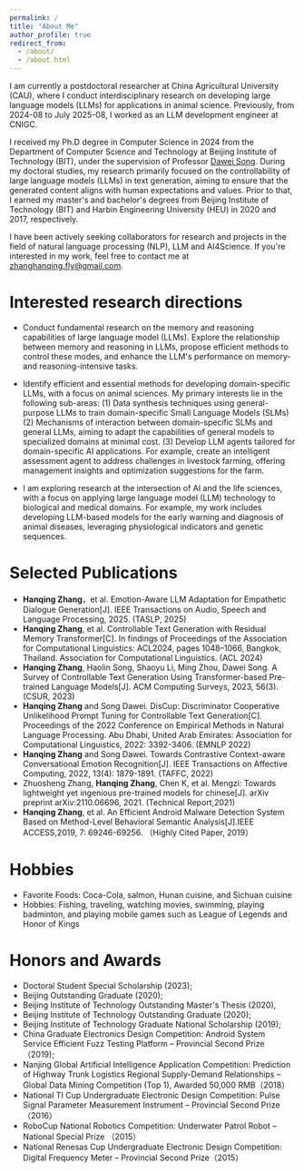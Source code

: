 ```yaml
---
permalink: /
title: "About Me"
author_profile: true
redirect_from: 
  - /about/
  - /about.html
---
```


I am currently a postdoctoral researcher at China Agricultural University (CAU), where I conduct interdisciplinary research on developing large language models (LLMs) for applications in animal science. Previously, from  2024-08  to July 2025-08, I worked as an LLM development engineer at CNIGC.

I received my Ph.D degree in Computer Science in 2024 from the Department of Computer Science and Technology at Beijing Institute of Technology (BIT), under the supervision of Professor [Dawei Song](https://scholar.google.com.hk/citations?user=PCTA8yAAAAAJ&hl=zh-CN). During my doctoral studies, my research primarily focused on the controllability of large language models (LLMs) in text generation, aiming to ensure that the generated content aligns with human expectations and values. Prior to that, I earned my master's and bachelor's degrees from Beijing Institute of Technology (BIT) and Harbin Engineering University (HEU) in 2020 and 2017, respectively.


I have been actively seeking collaborators for research and projects in the field of natural language processing (NLP), LLM and AI4Science.  If you're interested in my work, feel free to contact me at [zhanghanqing.fly@gmail.com](zhanghanqing.fly@gmail.com).


Interested research directions
======
 - Conduct fundamental research on the memory and reasoning capabilities of large language model (LLMs). Explore the relationship between memory and reasoning in LLMs, propose efficient methods to control these modes, and enhance the LLM's performance on memory- and reasoning-intensive tasks.
 
 - Identify efficient and essential methods for developing domain-specific LLMs, with a focus on animal sciences. My primary interests lie in the following sub-areas: (1) Data synthesis techniques using general-purpose LLMs to train domain-specific Small Language Models (SLMs)   (2) Mechanisms of interaction between domain-specific SLMs and general LLMs, aiming to adapt the capabilities of general models to specialized domains at minimal cost. (3) Develop LLM agents tailored for domain-specific AI applications. For example, create an intelligent assessment agent to address challenges in livestock farming, offering management insights and optimization suggestions for the farm.
   
 - I am exploring research at the intersection of AI and the life sciences, with a focus on applying large language model (LLM) technology to biological and medical domains. For example, my work includes developing LLM-based models for the early warning and diagnosis of animal diseases, leveraging physiological indicators and genetic sequences.


Selected Publications
======
- **Hanqing Zhang**，et al. Emotion-Aware LLM Adaptation for Empathetic Dialogue Generation[J]. IEEE Transactions on Audio, Speech and Language Processing, 2025. (TASLP, 2025)
- **Hanqing Zhang**, et al. Controllable Text Generation with Residual Memory Transformer[C].  In findings of Proceedings of the Association for Computational Linguistics: ACL2024, pages 1048–1066, Bangkok, Thailand. Association for Computational Linguistics. (ACL 2024)
- **Hanqing Zhang**, Haolin Song, Shaoyu Li, Ming Zhou, Dawei Song. A Survey of Controllable Text Generation Using Transformer-based Pre-trained Language Models[J]. ACM Computing Surveys, 2023, 56(3). (CSUR, 2023)
- **Hanqing Zhang** and Song Dawei. DisCup: Discriminator Cooperative Unlikelihood Prompt Tuning for Controllable Text Generation[C]. Proceedings of the 2022 Conference on Empirical Methods in Natural Language Processing. Abu Dhabi, United Arab Emirates: Association for Computational Linguistics, 2022: 3392-3406. (EMNLP 2022)
- **Hanqing Zhang** and Song Dawei. Towards Contrastive Context-aware Conversational Emotion Recognition[J]. IEEE Transactions on Affective Computing, 2022, 13(4): 1879-1891. (TAFFC, 2022)
- Zhuosheng Zhang, **Hanqing Zhang**, Chen K, et al. Mengzi: Towards lightweight yet ingenious pre-trained models for chinese[J]. arXiv preprint arXiv:2110.06696, 2021. (Technical Report,2021)
- **Hanqing Zhang**, et al. An Efficient Android Malware Detection System Based on Method-Level Behavioral Semantic Analysis[J].IEEE ACCESS,2019, 7: 69246-69256. （Highly Cited Paper, 2019）



Hobbies
======

- Favorite Foods: Coca-Cola, salmon, Hunan cuisine, and Sichuan cuisine
- Hobbies: Fishing, traveling, watching movies, swimming, playing badminton, and playing mobile games such as League of Legends and Honor of Kings


Honors and Awards
======

- Doctoral Student Special Scholarship (2023);
- Beijing Outstanding Graduate (2020);
- Beijing Institute of Technology Outstanding Master's Thesis (2020),
- Beijing Institute of Technology Outstanding Graduate (2020);
- Beijing Institute of Technology Graduate National Scholarship (2019);
- China Graduate Electronics Design Competition: Android System Service Efficient Fuzz Testing Platform – Provincial Second Prize（2019);
- Nanjing Global Artificial Intelligence Application Competition: Prediction of Highway Trunk Logistics Regional Supply-Demand Relationships – Global Data Mining Competition (Top 1), Awarded 50,000 RMB（2018）
- National TI Cup Undergraduate Electronic Design Competition: Pulse Signal Parameter Measurement Instrument – Provincial Second Prize（2016）
- RoboCup National Robotics Competition: Underwater Patrol Robot – National Special Prize （2015）
- National Renesas Cup Undergraduate Electronic Design Competition: Digital Frequency Meter – Provincial Second Prize（2015）





